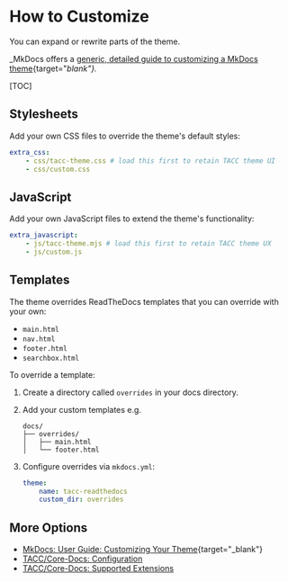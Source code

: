 # How to Customize

You can expand or rewrite parts of the theme.

_MkDocs offers a [generic, detailed guide to customizing a MkDocs theme](https://www.mkdocs.org/user-guide/customizing-your-theme/){target="_blank"}._

[TOC]

## Stylesheets

Add your own CSS files to override the theme's default styles:

```yaml
extra_css:
    - css/tacc-theme.css # load this first to retain TACC theme UI
    - css/custom.css
```

## JavaScript

Add your own JavaScript files to extend the theme's functionality:

```yaml
extra_javascript:
    - js/tacc-theme.mjs # load this first to retain TACC theme UX
    - js/custom.js
```

## Templates

The theme overrides ReadTheDocs templates that you can override with your own:

- `main.html`
- `nav.html`
- `footer.html`
- `searchbox.html`

To override a template:

1. Create a directory called `overrides` in your docs directory.
2. Add your custom templates e.g.

    ```
    docs/
    ├── overrides/
    │   ├── main.html
    │   └── footer.html
    ```

3. Configure overrides via `mkdocs.yml`:

    ```yaml
    theme:
        name: tacc-readthedocs
        custom_dir: overrides
    ```

## More Options

- [MkDocs: User Guide: Customizing Your Theme](https://www.mkdocs.org/user-guide/customizing-your-theme/){target="_blank"}
- [TACC/Core-Docs: Configuration](configure.md)
- [TACC/Core-Docs: Supported Extensions](extensions.md)